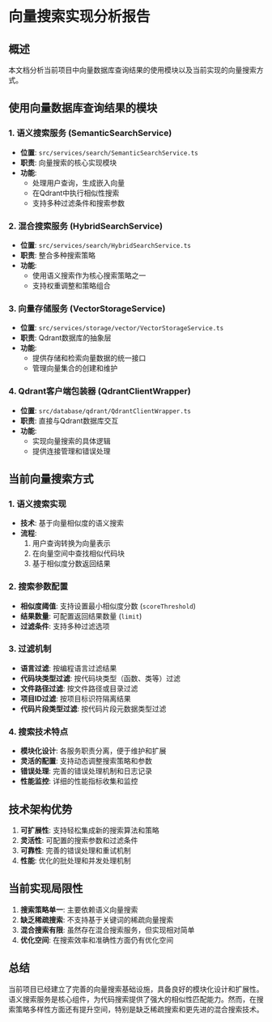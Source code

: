 # 向量搜索实现分析报告

## 概述

本文档分析当前项目中向量数据库查询结果的使用模块以及当前实现的向量搜索方式。

## 使用向量数据库查询结果的模块

### 1. 语义搜索服务 (SemanticSearchService)
- **位置**: `src/services/search/SemanticSearchService.ts`
- **职责**: 向量搜索的核心实现模块
- **功能**: 
  - 处理用户查询，生成嵌入向量
  - 在Qdrant中执行相似性搜索
  - 支持多种过滤条件和搜索参数

### 2. 混合搜索服务 (HybridSearchService)
- **位置**: `src/services/search/HybridSearchService.ts`
- **职责**: 整合多种搜索策略
- **功能**:
  - 使用语义搜索作为核心搜索策略之一
  - 支持权重调整和策略组合

### 3. 向量存储服务 (VectorStorageService)
- **位置**: `src/services/storage/vector/VectorStorageService.ts`
- **职责**: Qdrant数据库的抽象层
- **功能**:
  - 提供存储和检索向量数据的统一接口
  - 管理向量集合的创建和维护

### 4. Qdrant客户端包装器 (QdrantClientWrapper)
- **位置**: `src/database/qdrant/QdrantClientWrapper.ts`
- **职责**: 直接与Qdrant数据库交互
- **功能**:
  - 实现向量搜索的具体逻辑
  - 提供连接管理和错误处理

## 当前向量搜索方式

### 1. 语义搜索实现
- **技术**: 基于向量相似度的语义搜索
- **流程**:
  1. 用户查询转换为向量表示
  2. 在向量空间中查找相似代码块
  3. 基于相似度分数返回结果

### 2. 搜索参数配置
- **相似度阈值**: 支持设置最小相似度分数 (`scoreThreshold`)
- **结果数量**: 可配置返回结果数量 (`limit`)
- **过滤条件**: 支持多种过滤选项

### 3. 过滤机制
- **语言过滤**: 按编程语言过滤结果
- **代码块类型过滤**: 按代码块类型（函数、类等）过滤
- **文件路径过滤**: 按文件路径或目录过滤
- **项目ID过滤**: 按项目标识符隔离结果
- **代码片段类型过滤**: 按代码片段元数据类型过滤

### 4. 搜索技术特点
- **模块化设计**: 各服务职责分离，便于维护和扩展
- **灵活的配置**: 支持动态调整搜索策略和参数
- **错误处理**: 完善的错误处理机制和日志记录
- **性能监控**: 详细的性能指标收集和监控

## 技术架构优势

1. **可扩展性**: 支持轻松集成新的搜索算法和策略
2. **灵活性**: 可配置的搜索参数和过滤条件
3. **可靠性**: 完善的错误处理和重试机制
4. **性能**: 优化的批处理和并发处理机制

## 当前实现局限性

1. **搜索策略单一**: 主要依赖语义向量搜索
2. **缺乏稀疏搜索**: 不支持基于关键词的稀疏向量搜索
3. **混合搜索有限**: 虽然存在混合搜索服务，但实现相对简单
4. **优化空间**: 在搜索效率和准确性方面仍有优化空间

## 总结

当前项目已经建立了完善的向量搜索基础设施，具备良好的模块化设计和扩展性。语义搜索服务是核心组件，为代码搜索提供了强大的相似性匹配能力。然而，在搜索策略多样性方面还有提升空间，特别是缺乏稀疏搜索和更先进的混合搜索技术。